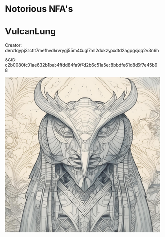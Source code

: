 # Notorious NFA's

# VulcanLung


Creator: dero1qypj3sctlt7mefhvdhrvrygj55m40ugl7ml2dukzypxdtd2agpgsjqq2v3n6h

SCID: c2b0080fc01ae632b1bab4ffdd84fa9f7d2b6c51a5ec8bbdfe61d8d6f7e45b98

![Cover Art](https://github.com/Notoriousjoshyb/SingleNFA/blob/main/Vulcanlung.png?raw=true)
